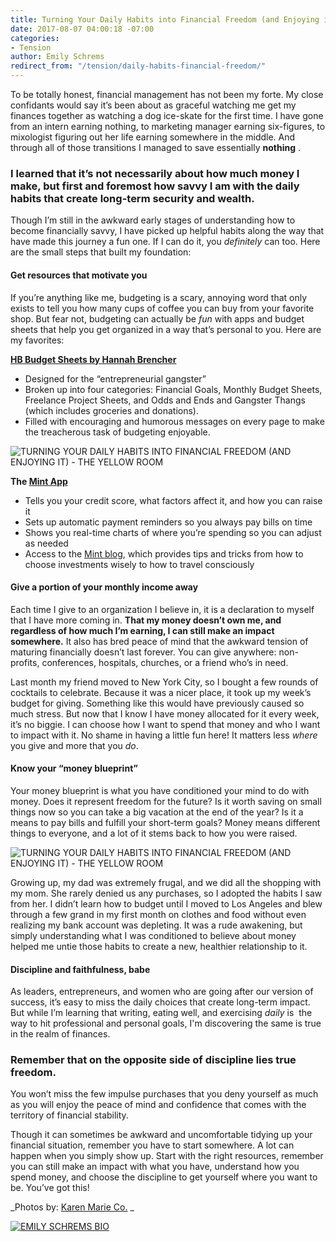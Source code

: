 ```yaml
---
title: Turning Your Daily Habits into Financial Freedom (and Enjoying it)
date: 2017-08-07 04:00:18 -07:00
categories:
- Tension
author: Emily Schrems
redirect_from: "/tension/daily-habits-financial-freedom/"
---
```


To be totally honest, financial management has not been my forte. My close confidants would say it’s been about as graceful watching me get my finances together as watching a dog ice-skate for the first time. I have gone from an intern earning nothing, to marketing manager earning six-figures, to mixologist figuring out her life earning somewhere in the middle. And through all of those transitions I managed to save essentially **nothing** .

### **I learned that it’s not necessarily about how much money I make, but first and foremost how savvy I am with the daily habits that create long-term security and wealth.**

Though I’m still in the awkward early stages of understanding how to become financially savvy, I have picked up helpful habits along the way that have made this journey a fun one. If I can do it, you _definitely_ can too. Here are the small steps that built my foundation:

#### **Get resources that motivate you**

If you’re anything like me, budgeting is a scary, annoying word that only exists to tell you how many cups of coffee you can buy from your favorite shop. But fear not, budgeting can actually be _fun_ with apps and budget sheets that help you get organized in a way that’s personal to you. Here are my favorites:

**[HB Budget Sheets by Hannah Brencher](http://hannah-brencher.squarespace.com/new-products/downloadable-baller-budget-sheeeetzzz)**

*   Designed for the “entrepreneurial gangster”
*   Broken up into four categories: Financial Goals, Monthly Budget Sheets, Freelance Project Sheets, and Odds and Ends and Gangster Thangs (which includes groceries and donations).
*   Filled with encouraging and humorous messages on every page to make the treacherous task of budgeting enjoyable.

![TURNING YOUR DAILY HABITS INTO FINANCIAL FREEDOM (AND ENJOYING IT) - THE YELLOW ROOM](https://yellow-blog-images.imgix.net/2017/08/MG_5429.jpg)

**The [Mint App](https://www.mint.com/)**

*   Tells you your credit score, what factors affect it, and how you can raise it
*   Sets up automatic payment reminders so you always pay bills on time
*   Shows you real-time charts of where you’re spending so you can adjust as needed
*   Access to the [Mint blog](https://blog.mint.com/), which provides tips and tricks from how to choose investments wisely to how to travel consciously

#### **Give a portion of your monthly income away**

Each time I give to an organization I believe in, it is a declaration to myself that I have more coming in. **That my money doesn’t own me, and regardless of how much I’m earning, I can still make an impact somewhere.** It also has bred peace of mind that the awkward tension of maturing financially doesn’t last forever. You can give anywhere: non-profits, conferences, hospitals, churches, or a friend who’s in need.

Last month my friend moved to New York City, so I bought a few rounds of cocktails to celebrate. Because it was a nicer place, it took up my week’s budget for giving. Something like this would have previously caused so much stress. But now that I know I have money allocated for it every week, it’s no biggie. I can choose how I want to spend that money and who I want to impact with it. No shame in having a little fun here! It matters less _where_ you give and more that you _do_.  

#### **Know your “money blueprint”**

Your money blueprint is what you have conditioned your mind to do with money. Does it represent freedom for the future? Is it worth saving on small things now so you can take a big vacation at the end of the year? Is it a means to pay bills and fulfill your short-term goals? Money means different things to everyone, and a lot of it stems back to how you were raised.

![TURNING YOUR DAILY HABITS INTO FINANCIAL FREEDOM (AND ENJOYING IT) - THE YELLOW ROOM](https://yellow-blog-images.imgix.net/2017/08/MG_5523.jpg)

Growing up, my dad was extremely frugal, and we did all the shopping with my mom. She rarely denied us any purchases, so I adopted the habits I saw from her. I didn’t learn how to budget until I moved to Los Angeles and blew through a few grand in my first month on clothes and food without even realizing my bank account was depleting. It was a rude awakening, but simply understanding what I was conditioned to believe about money helped me untie those habits to create a new, healthier relationship to it.

#### **Discipline and faithfulness, babe**

As leaders, entrepreneurs, and women who are going after our version of success, it’s easy to miss the daily choices that create long-term impact. But while I’m learning that writing, eating well, and exercising _daily_ is  the way to hit professional and personal goals, I'm discovering the same is true in the realm of finances.

### **Remember that on the opposite side of discipline lies true freedom.**

You won’t miss the few impulse purchases that you deny yourself as much as you will enjoy the peace of mind and confidence that comes with the territory of financial stability.

Though it can sometimes be awkward and uncomfortable tidying up your financial situation, remember you have to start somewhere. A lot can happen when you simply show up. Start with the right resources, remember you can still make an impact with what you have, understand how you spend money, and choose the discipline to get yourself where you want to be. You’ve got this!

_Photos by: [Karen Marie Co.](http://www.karenmarie.co/) _

[![EMILY SCHREMS BIO](https://yellow-blog-images.imgix.net/2017/07/EMILY-SCHREMS-BIO.jpg)](https://www.instagram.com/emschrems/)
